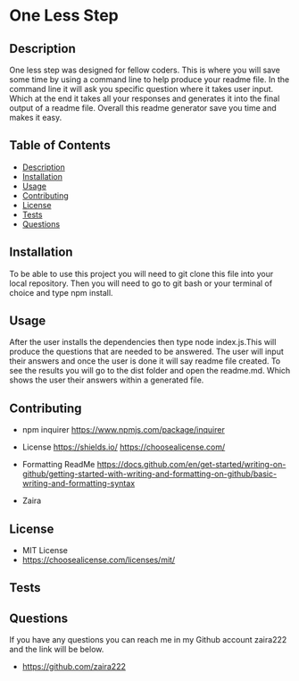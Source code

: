 # One Less Step

## Description
One less step was designed for fellow coders. This is where you will save some time by using a command line to help produce your readme file. In the command line it will ask you specific question where it takes user input. Which at the end it takes all your responses and generates it into the final output of a readme file. Overall this readme generator save you time and makes it easy.

## Table of Contents
* [Description](#description)
* [Installation](#installation)
* [Usage](#usage)
* [Contributing](#contributing)
* [License](#license)
* [Tests](#tests)
* [Questions](#questions)

## Installation
To be able to use this project you will need to git clone this file into your local repository. Then you will need to go to git bash or your terminal of choice and type npm install.

## Usage
After the user installs the dependencies then type node index.js.This will produce the questions that are needed to be answered. The user will input their answers and once the user is done it will say readme file created. To see the results you will go to the dist folder and open the readme.md. Which shows the user their answers within a generated file.


## Contributing
* npm inquirer
https://www.npmjs.com/package/inquirer

* License 
https://shields.io/
https://choosealicense.com/

* Formatting ReadMe
https://docs.github.com/en/get-started/writing-on-github/getting-started-with-writing-and-formatting-on-github/basic-writing-and-formatting-syntax

* Zaira

## License
* MIT License
* https://choosealicense.com/licenses/mit/

## Tests


## Questions
If you have any questions you can reach me in my Github account zaira222 and the link will be below.
* https://github.com/zaira222
